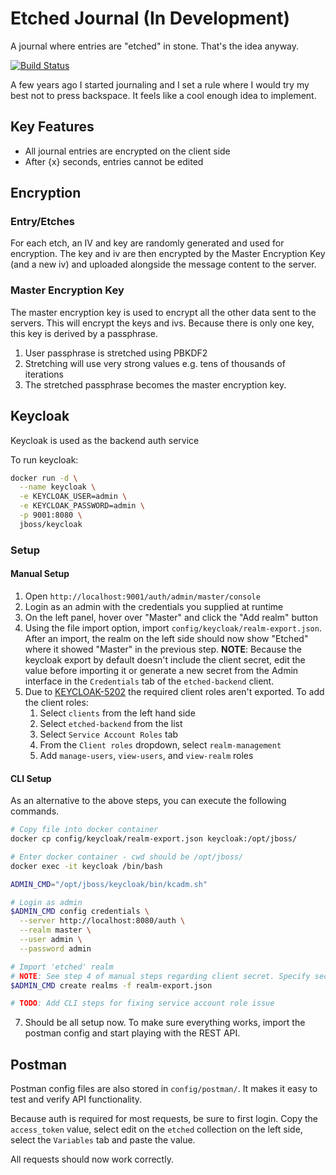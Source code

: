 # Etched Journal (In Development)
A journal where entries are "etched" in stone. That's the idea anyway.

[![Build Status](https://travis-ci.org/yaseenkadir/etchedjournal.svg?branch=master)](https://travis-ci.org/yaseenkadir/etchedjournal)

A few years ago I started journaling and I set a rule where I would try my best not to press
backspace. It feels like a cool enough idea to implement.

## Key Features
* All journal entries are encrypted on the client side
* After {x} seconds, entries cannot be edited

## Encryption
### Entry/Etches
For each etch, an IV and key are randomly generated and used for encryption. The key and iv are 
then encrypted by the Master Encryption Key (and a new iv) and uploaded alongside the message 
content to the server.

### Master Encryption Key
The master encryption key is used to encrypt all the other data sent to the servers. This will
encrypt the keys and ivs. Because there is only one key, this key is derived by a passphrase.

1. User passphrase is stretched using PBKDF2
2. Stretching will use very strong values e.g. tens of thousands of iterations
3. The stretched passphrase becomes the master encryption key.


## Keycloak
Keycloak is used as the backend auth service

To run keycloak:
```bash
docker run -d \
  --name keycloak \
  -e KEYCLOAK_USER=admin \
  -e KEYCLOAK_PASSWORD=admin \
  -p 9001:8080 \
  jboss/keycloak 
```
### Setup
#### Manual Setup
1. Open `http://localhost:9001/auth/admin/master/console`
2. Login as an admin with the credentials you supplied at runtime
3. On the left panel, hover over "Master" and click the "Add realm" button
4. Using the file import option, import `config/keycloak/realm-export.json`. After an import, the
realm on the left side should now show "Etched" where it showed "Master" in the previous step.
**NOTE**: Because the keycloak export by default doesn't include the client secret, edit the value
before importing it or generate a new secret from the Admin interface in the `Credentials` tab of
the `etched-backend` client.
5. Due to [KEYCLOAK-5202](https://issues.jboss.org/browse/KEYCLOAK-5202) the required client roles
aren't exported. To add the client roles:   
   1. Select `clients` from the left hand side
   2. Select `etched-backend` from the list
   3. Select `Service Account Roles` tab
   4. From the `Client roles` dropdown, select `realm-management`
   5. Add `manage-users`, `view-users`, and `view-realm` roles

#### CLI Setup
As an alternative to the above steps, you can execute the following commands.
```bash
# Copy file into docker container
docker cp config/keycloak/realm-export.json keycloak:/opt/jboss/

# Enter docker container - cwd should be /opt/jboss/
docker exec -it keycloak /bin/bash

ADMIN_CMD="/opt/jboss/keycloak/bin/kcadm.sh"

# Login as admin
$ADMIN_CMD config credentials \
  --server http://localhost:8080/auth \
  --realm master \
  --user admin \
  --password admin

# Import 'etched' realm
# NOTE: See step 4 of manual steps regarding client secret. Specify secret in file or generate new. 
$ADMIN_CMD create realms -f realm-export.json

# TODO: Add CLI steps for fixing service account role issue
```
7. Should be all setup now. To make sure everything works, import the postman config and start
playing with the REST API.

## Postman
Postman config files are also stored in `config/postman/`. It makes it easy to test and verify API
functionality.

Because auth is required for most requests, be sure to first login. Copy the `access_token` value, 
select edit on the `etched` collection on the left side, select the `Variables` tab and paste the
value.

All requests should now work correctly.

